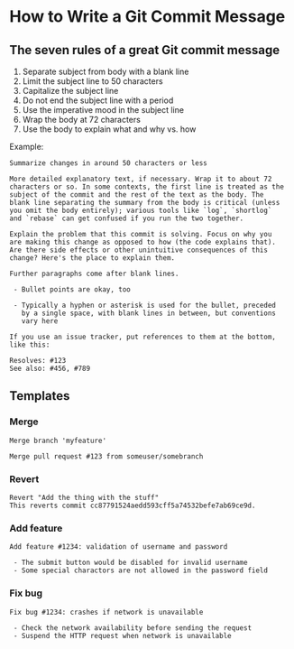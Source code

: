 # How to Write a Git Commit Message

## The seven rules of a great Git commit message

1. Separate subject from body with a blank line
2. Limit the subject line to 50 characters
3. Capitalize the subject line
4. Do not end the subject line with a period
5. Use the imperative mood in the subject line
6. Wrap the body at 72 characters
7. Use the body to explain what and why vs. how

Example:

```
Summarize changes in around 50 characters or less

More detailed explanatory text, if necessary. Wrap it to about 72
characters or so. In some contexts, the first line is treated as the
subject of the commit and the rest of the text as the body. The
blank line separating the summary from the body is critical (unless
you omit the body entirely); various tools like `log`, `shortlog`
and `rebase` can get confused if you run the two together.

Explain the problem that this commit is solving. Focus on why you
are making this change as opposed to how (the code explains that).
Are there side effects or other unintuitive consequences of this
change? Here's the place to explain them.

Further paragraphs come after blank lines.

 - Bullet points are okay, too

 - Typically a hyphen or asterisk is used for the bullet, preceded
   by a single space, with blank lines in between, but conventions
   vary here

If you use an issue tracker, put references to them at the bottom,
like this:

Resolves: #123
See also: #456, #789
```

## Templates

### Merge

```
Merge branch 'myfeature'
```
```
Merge pull request #123 from someuser/somebranch
```

### Revert
```
Revert "Add the thing with the stuff"
This reverts commit cc87791524aedd593cff5a74532befe7ab69ce9d.
```

### Add feature
```
Add feature #1234: validation of username and password

 - The submit button would be disabled for invalid username
 - Some special charactors are not allowed in the password field
```

### Fix bug
```
Fix bug #1234: crashes if network is unavailable

 - Check the network availability before sending the request
 - Suspend the HTTP request when network is unavailable
```